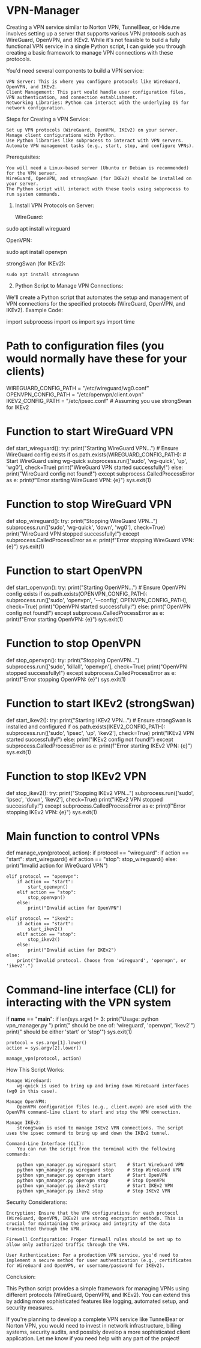 # VPN-Manager
Creating a VPN service similar to Norton VPN, TunnelBear, or Hide.me involves setting up a server that supports various VPN protocols such as WireGuard, OpenVPN, and IKEv2. While it's not feasible to build a fully functional VPN service in a single Python script, I can guide you through creating a basic framework to manage VPN connections with these protocols.

You'd need several components to build a VPN service:

    VPN Server: This is where you configure protocols like WireGuard, OpenVPN, and IKEv2.
    Client Management: This part would handle user configuration files, VPN authentication, and connection establishment.
    Networking Libraries: Python can interact with the underlying OS for network configuration.

Steps for Creating a VPN Service:

    Set up VPN protocols (WireGuard, OpenVPN, IKEv2) on your server.
    Manage client configurations with Python.
    Use Python libraries like subprocess to interact with VPN servers.
    Automate VPN management tasks (e.g., start, stop, and configure VPNs).

Prerequisites:

    You will need a Linux-based server (Ubuntu or Debian is recommended) for the VPN server.
    WireGuard, OpenVPN, and strongSwan (for IKEv2) should be installed on your server.
    The Python script will interact with these tools using subprocess to run system commands.

1. Install VPN Protocols on Server:

    WireGuard:

sudo apt install wireguard

OpenVPN:

sudo apt install openvpn

strongSwan (for IKEv2):

    sudo apt install strongswan

2. Python Script to Manage VPN Connections:

We'll create a Python script that automates the setup and management of VPN connections for the specified protocols (WireGuard, OpenVPN, and IKEv2).
Example Code:

import subprocess
import os
import sys
import time

# Path to configuration files (you would normally have these for your clients)
WIREGUARD_CONFIG_PATH = "/etc/wireguard/wg0.conf"
OPENVPN_CONFIG_PATH = "/etc/openvpn/client.ovpn"
IKEV2_CONFIG_PATH = "/etc/ipsec.conf"  # Assuming you use strongSwan for IKEv2

# Function to start WireGuard VPN
def start_wireguard():
    try:
        print("Starting WireGuard VPN...")
        # Ensure WireGuard config exists
        if os.path.exists(WIREGUARD_CONFIG_PATH):
            # Start WireGuard using wg-quick
            subprocess.run(['sudo', 'wg-quick', 'up', 'wg0'], check=True)
            print("WireGuard VPN started successfully!")
        else:
            print("WireGuard config not found!")
    except subprocess.CalledProcessError as e:
        print(f"Error starting WireGuard VPN: {e}")
        sys.exit(1)

# Function to stop WireGuard VPN
def stop_wireguard():
    try:
        print("Stopping WireGuard VPN...")
        subprocess.run(['sudo', 'wg-quick', 'down', 'wg0'], check=True)
        print("WireGuard VPN stopped successfully!")
    except subprocess.CalledProcessError as e:
        print(f"Error stopping WireGuard VPN: {e}")
        sys.exit(1)

# Function to start OpenVPN
def start_openvpn():
    try:
        print("Starting OpenVPN...")
        # Ensure OpenVPN config exists
        if os.path.exists(OPENVPN_CONFIG_PATH):
            subprocess.run(['sudo', 'openvpn', '--config', OPENVPN_CONFIG_PATH], check=True)
            print("OpenVPN started successfully!")
        else:
            print("OpenVPN config not found!")
    except subprocess.CalledProcessError as e:
        print(f"Error starting OpenVPN: {e}")
        sys.exit(1)

# Function to stop OpenVPN
def stop_openvpn():
    try:
        print("Stopping OpenVPN...")
        subprocess.run(['sudo', 'killall', 'openvpn'], check=True)
        print("OpenVPN stopped successfully!")
    except subprocess.CalledProcessError as e:
        print(f"Error stopping OpenVPN: {e}")
        sys.exit(1)

# Function to start IKEv2 (strongSwan)
def start_ikev2():
    try:
        print("Starting IKEv2 VPN...")
        # Ensure strongSwan is installed and configured
        if os.path.exists(IKEV2_CONFIG_PATH):
            subprocess.run(['sudo', 'ipsec', 'up', 'ikev2'], check=True)
            print("IKEv2 VPN started successfully!")
        else:
            print("IKEv2 config not found!")
    except subprocess.CalledProcessError as e:
        print(f"Error starting IKEv2 VPN: {e}")
        sys.exit(1)

# Function to stop IKEv2 VPN
def stop_ikev2():
    try:
        print("Stopping IKEv2 VPN...")
        subprocess.run(['sudo', 'ipsec', 'down', 'ikev2'], check=True)
        print("IKEv2 VPN stopped successfully!")
    except subprocess.CalledProcessError as e:
        print(f"Error stopping IKEv2 VPN: {e}")
        sys.exit(1)

# Main function to control VPNs
def manage_vpn(protocol, action):
    if protocol == "wireguard":
        if action == "start":
            start_wireguard()
        elif action == "stop":
            stop_wireguard()
        else:
            print("Invalid action for WireGuard VPN")
    
    elif protocol == "openvpn":
        if action == "start":
            start_openvpn()
        elif action == "stop":
            stop_openvpn()
        else:
            print("Invalid action for OpenVPN")
    
    elif protocol == "ikev2":
        if action == "start":
            start_ikev2()
        elif action == "stop":
            stop_ikev2()
        else:
            print("Invalid action for IKEv2")
    else:
        print("Invalid protocol. Choose from 'wireguard', 'openvpn', or 'ikev2'.")

# Command-line interface (CLI) for interacting with the VPN system
if __name__ == "__main__":
    if len(sys.argv) != 3:
        print("Usage: python vpn_manager.py <protocol> <action>")
        print("<protocol> should be one of: 'wireguard', 'openvpn', 'ikev2'")
        print("<action> should be either 'start' or 'stop'")
        sys.exit(1)

    protocol = sys.argv[1].lower()
    action = sys.argv[2].lower()

    manage_vpn(protocol, action)

How This Script Works:

    Manage WireGuard:
        wg-quick is used to bring up and bring down WireGuard interfaces (wg0 in this case).

    Manage OpenVPN:
        OpenVPN configuration files (e.g., client.ovpn) are used with the OpenVPN command-line client to start and stop the VPN connection.

    Manage IKEv2:
        strongSwan is used to manage IKEv2 VPN connections. The script uses the ipsec command to bring up and down the IKEv2 tunnel.

    Command-Line Interface (CLI):
        You can run the script from the terminal with the following commands:

        python vpn_manager.py wireguard start    # Start WireGuard VPN
        python vpn_manager.py wireguard stop     # Stop WireGuard VPN
        python vpn_manager.py openvpn start      # Start OpenVPN
        python vpn_manager.py openvpn stop       # Stop OpenVPN
        python vpn_manager.py ikev2 start        # Start IKEv2 VPN
        python vpn_manager.py ikev2 stop         # Stop IKEv2 VPN

Security Considerations:

    Encryption: Ensure that the VPN configurations for each protocol (WireGuard, OpenVPN, IKEv2) use strong encryption methods. This is crucial for maintaining the privacy and integrity of the data transmitted through the VPN.

    Firewall Configuration: Proper firewall rules should be set up to allow only authorized traffic through the VPN.

    User Authentication: For a production VPN service, you'd need to implement a secure method for user authentication (e.g., certificates for WireGuard and OpenVPN, or username/password for IKEv2).

Conclusion:

This Python script provides a simple framework for managing VPNs using different protocols (WireGuard, OpenVPN, and IKEv2). You can extend this by adding more sophisticated features like logging, automated setup, and security measures.

If you're planning to develop a complete VPN service like TunnelBear or Norton VPN, you would need to invest in network infrastructure, billing systems, security audits, and possibly develop a more sophisticated client application. Let me know if you need help with any part of the project!
